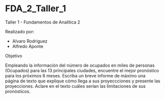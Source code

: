 # FDA_2_Taller_1
Taller 1 - Fundamentos de Analitica 2

Realizado por:
 - Alvaro Rodriguez
 - Alfredo Aponte

Objetivo

Empleando la información del número de ocupados en miles de personas (Ocupados) para las 13 principales ciudades, encuentre el mejor pronóstico para los próximos 6 meses. Escriba un breve informe de máximo una página de texto que explique cómo llega a sus proyeccciones y presente las proyecciones. Aclare en el texto cuáles serían las limitaciones de sus pronósticos.

